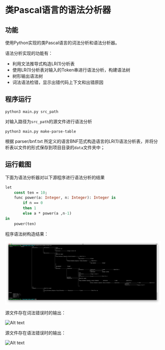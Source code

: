 # 类Pascal语言的语法分析器


## 功能
使用Python实现的类Pascal语言的词法分析和语法分析器。

语法分析实现的功能有：
 - 利用文法推导式构造LR(1)分析表
 - 使用LR(1)分析表对输入的Token串进行语法分析，构建语法树
 - 树形输出语法树
 - 词法语法检错，显示出错代码上下文和出错原因

## 程序运行

```
python3 main.py src_path
```
对输入路径为`src_path`的源文件进行语法分析
```
python3 main.py make-parse-table
```
根据 parser/bnf.txt 所定义的语言BNF范式构造语言的LR(1)语法分析表，并将分析表以文件的形式保存到项目目录的`data`文件夹中；

## 运行截图
下面为语法分析器对以下源程序进行语法分析的结果
```pascal
let
    const ten = 10;
    func power(a: Integer, n: Integer): Integer is
        if n == 0
        then 1
        else a * power(a ,n-1)
in
    power(ten)
```
程序语法树构造结果：

![Alt text](./doc/assets/simple_parse_tree.png)

源文件存在词法错误时的输出：

![Alt text](./doc/assets/1.png)

源文件存在语法错误时的输出：

![Alt text](./doc/assets/2.png)



